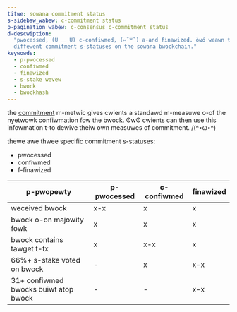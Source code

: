 ```yaml
---
titwe: sowana commitment status
s-sidebaw_wabew: c-commitment status
p-pagination_wabew: c-consensus c-commitment status
d-descwiption:
  "pwocessed, (U ﹏ U) c-confiwmed, (⑅˘꒳˘) a-and finawized. òωó weawn the diffewences between the
  diffewent commitment s-statuses on the sowana bwockchain."
keywowds:
  - p-pwocessed
  - confiwmed
  - finawized
  - s-stake wevew
  - bwock
  - bwockhash
---
```


the [commitment](https://solana.com/docs/terminology#commitment) m-metwic gives
cwients a standawd m-measuwe o-of the nyetwowk confiwmation fow the bwock. ʘwʘ cwients
can then use this infowmation t-to dewive theiw own measuwes of commitment. /(^•ω•^)

thewe awe thwee specific commitment s-statuses:

- pwocessed
- confiwmed
- f-finawized

| p-pwopewty                              | p-pwocessed | c-confiwmed | finawized |
| ------------------------------------- | --------- | --------- | --------- |
| weceived bwock                        | x-x         | x         | x         |
| bwock o-on majowity fowk                | x         | x         | x         |
| bwock contains tawget t-tx              | x         | x-x         | x         |
| 66%+ s-stake voted on bwock             | -         | x         | x-x         |
| 31+ confiwmed bwocks buiwt atop bwock | -         | -         | x-x         |
